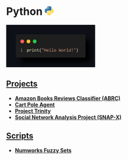 # Python <a href="https://www.python.org/" title="Python"><img src="images/python-logo.png" width=24/></a>

<img src="media/images/hello_world.png" alt="example" width="240"/></img>

## [Projects](Projects)

- **[Amazon Books Reviews Classifier (ABRC)](projects/ABRC)**
- **[Cart Pole Agent](projects/cart-pole-agent)**
- **[Project Trinity](projects/project-trinity)**
- **[Social Network Analysis Project (SNAP-X)](projects/SNAP-X)**

## [Scripts](Scripts)

- **[Numworks Fuzzy Sets](scripts/numworks-graphic-calculator/fuzzy_sets.py)**
